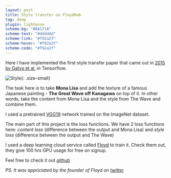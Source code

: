 ```yaml
---
layout: post
title: Style transfer on FloydHub
tag: deep
plugin: lightense
scheme-bg: "#8A171A"
scheme-text: "#dddddd"
scheme-link: "#f92a2f"
scheme-hover: "#f92a2f"
scheme-code: "#f92a2f"
---
```


Here I have implemented the first style transfer paper that came out in [2015 by Gatys et al.](https://arxiv.org/pdf/1508.06576.pdf) in Tensorflow.

![Style](assets/img/style.gif){: .size-small}

The task here is to take __Mona Lisa__ and add the texture of a famous Japanese painting - __The Great Wave off Kanagawa__ on top of it. In other words, take the content from Mona Lisa and the style from The Wave and combine them.

I used a pretrained [VGG19](http://www.robots.ox.ac.uk/~vgg/research/very_deep/) network trained on the ImageNet dataset.

The main part of this project is the loss functions. We have 2 loss functions here: *content loss* (difference between the output and Mona Lisa) and *style loss* (difference between the output and The Wave)

I used a deep learning cloud service called [Floyd](https://www.floydhub.com/) to train it. Check them out, they give 100 hrs GPU usage for free on signup.

Feel free to check it out *[github](https://github.com/sdhnshu/artistic-style-transfer-on-floydhub)*

*PS. It was appriciated by the founder of Floyd on [twitter](https://twitter.com/FloydHub_/status/857688492574334976)*